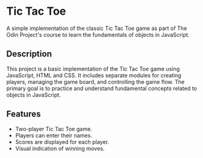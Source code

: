 # Tic Tac Toe

A simple implementation of the classic Tic Tac Toe game as part of The Odin Project's course to learn the fundamentals of objects in JavaScript.

## Description

This project is a basic implementation of the Tic Tac Toe game using JavaScript, HTML and CSS. It includes separate modules for creating players, managing the game board, and controlling the game flow. The primary goal is to practice and understand fundamental concepts related to objects in JavaScript.

## Features

- Two-player Tic Tac Toe game.
- Players can enter their names.
- Scores are displayed for each player.
- Visual indication of winning moves.

